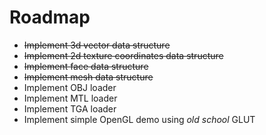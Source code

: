 # Roadmap

* ~~Implement 3d vector data structure~~
* ~~Implement 2d texture coordinates data structure~~
* ~~Implement face data structure~~
* ~~Implement mesh data structure~~
* Implement OBJ loader
* Implement MTL loader
* Implement TGA loader
* Implement simple OpenGL demo using _old school_ GLUT
